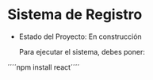 <h1> Sistema de Registro</h1>

- Estado del Proyecto: En construcción

  Para ejecutar el sistema, debes poner:

´´´´npm install react´´´´
